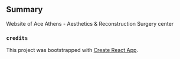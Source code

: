 ## Summary
Website of Ace Athens - Aesthetics & Reconstruction Surgery center


### `credits`
This project was bootstrapped with [Create React App](https://github.com/facebook/create-react-app).
